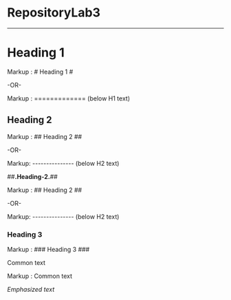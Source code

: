 # RepositoryLab3
- - - -

# Heading 1 #

Markup :  # Heading 1 #

-OR-

Markup :  ============= (below H1 text)

## Heading 2 ##

Markup :  ## Heading 2 ##

-OR-

Markup:  --------------- (below H2 text)

##**.Heading-2.**##

Markup :  ## Heading 2 ##

-OR-

Markup:  --------------- (below H2 text)

### Heading 3 ###

Markup :  ### Heading 3 ###

Common text  

Markup :  Common text  

_Emphasized text_